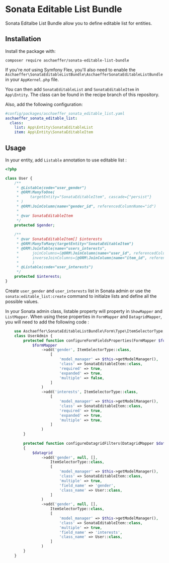 # Sonata Editable List Bundle

Sonata Editalbe List Bundle allow you to define editable list for entities.  


## Installation

Install the package with:

```console
composer require aschaeffer/sonata-editable-list-bundle
```

If you're *not* using Symfony Flex, you'll also need to enable the `Aschaeffer\SonataEditableListBundle\AschaefferSonataEditableListBundle` in your `AppKernel.php` file.

You can then add `SonataEditableList` and `SonataEditableItem` in `App\Entity`. The class can be found in the recipe branch of this repository.

Also, add the following configuration:

```yaml
#config/packages/aschaeffer_sonata_editable_list.yaml
aschaeffer_sonata_editable_list:
  class:
    list: App\Entity\SonataEditableList
    item: App\Entity\SonataEditableItem
```

## Usage

In your entity, add `Listable` annotation to use editable list :

```php
<?php

class User {
    /**
     * @Listable(code="user_gender")
     * @ORM\ManyToOne(
     *     targetEntity="SonataEditableItem", cascade={"persist"}
     * )
     * @ORM\JoinColumn(name="gender_id", referencedColumnName="id")
     *
     * @var SonataEditableItem
     */
    protected $gender;
       
    /**
     * @var SonataEditableItem[] $interests
     * @ORM\ManyToMany(targetEntity="SonataEditableItem")
     * @ORM\JoinTable(name="users_interests",
     *      joinColumns={@ORM\JoinColumn(name="user_id", referencedColumnName="id")},
     *      inverseJoinColumns={@ORM\JoinColumn(name="item_id", referencedColumnName="id")}
     *      )
     * @Listable(code="user_interests")
     */
    protected $interests;
}
```

Create `user_gender` and `user_interests` list in Sonata admin or use the `sonata:editable_list:create` command to initialze lists and define all the possible values.

In your Sonata admin class, listable property will property in `ShowMapper` and `ListMapper`. When using these properties in `FormMapper` and `DatagridMapper`, you will need to add the following code :

```php
    use Aschaeffer\SonataEditableListBundle\Form\Type\ItemSelectorType;
    class UserAdmin {
        protected function configureFormFieldsProperties(FormMapper $formMapper) {
            $formMapper
                ->add('gender', ItemSelectorType::class,
                    [
                        'model_manager' => $this->getModelManager(),
                        'class' => SonataEditableItem::class,
                        'required' => true,
                        'expanded' => true,
                        'multiple' => false,
                    ]
                )
                ->add('interests', ItemSelectorType::class,
                    [
                        'model_manager' => $this->getModelManager(),
                        'class' => SonataEditableItem::class,
                        'required' => true,
                        'expanded' => true,
                        'multiple' => true,
                    ]
                )
        }
        
        protected function configureDatagridFilters(DatagridMapper $datagridMapper)
        {
            $datagrid
                ->add('gender', null, [],
                    ItemSelectorType::class,
                    [
                        'model_manager' => $this->getModelManager(),
                        'class' => SonataEditableItem::class,
                        'multiple' => true,
                        'field_name' => 'gender',
                        'class_name' => User::class,
                    ]
                )
                ->add('gender', null, [],
                    ItemSelectorType::class,
                    [
                        'model_manager' => $this->getModelManager(),
                        'class' => SonataEditableItem::class,
                        'multiple' => true,
                        'field_name' => 'interests',
                        'class_name' => User::class,
                    ]
                )
        }
    }
    
    
```